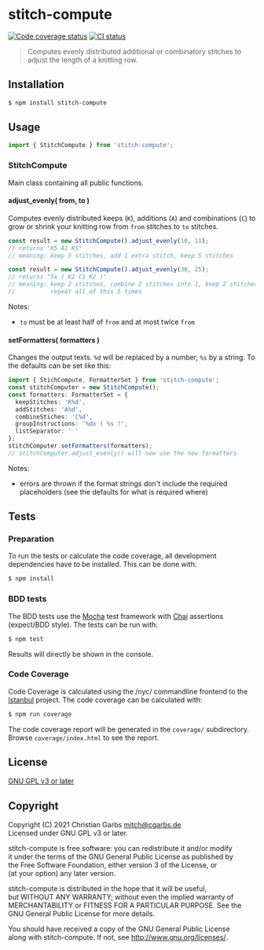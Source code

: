 # stitch-compute

[![Code coverage status][codecov-badge]][codecov-url]
[![CI status][ci-badge]][ci-url]

> Computes evenly distributed additional or combinatory stitches to adjust the length of a knitting row.

## Installation

```bash
$ npm install stitch-compute
```

## Usage

```typescript
import { StitchCompute } from 'stitch-compute';
```

### StitchCompute

Main class containing all public functions.

#### adjust_evenly( from, to )

Computes evenly distributed keeps (`K`), additions (`A`) and
combinations (`C`) to grow or shrink your knitting row
from `from` stitches to `to` stitches.

```typescript
const result = new StitchCompute().adjust_evenly(10, 11);
// returns "K5 A1 K5"
// meaning: keep 5 stitches, add 1 extra stitch, keep 5 stitches

const result = new StitchCompute().adjust_evenly(30, 25);
// returns "5x ( K2 C1 K2 )"
// meaning: keep 2 stitches, combine 2 stitches into 1, keep 2 stitches.
//          repeat all of this 5 times
```

Notes:

- `to` must be at least half of `from` and at most twice `from`

#### setFormatters( formatters )

Changes the output texts. `%d` will be replaced by a number, `%s` by a string. To the defaults can be set like this:

```typescript
import { StichCompute, FormatterSet } from 'stitch-compute';
const stitchComputer = new StitchCompute();
const formatters: FormatterSet = {
  keepStitches: 'K%d',
  addStitches: 'A%d',
  combineStiches: 'C%d',
  groupInstructions: '%dx ( %s )',
  listSeparator: ' '
};
stitchComputer.setFormatters(formatters);
// stitchComputer.adjust_evenly() will now use the new formatters
```

Notes:

- errors are thrown if the format strings don't include the required placeholders (see the defaults for what is required where)

## Tests

### Preparation

To run the tests or calculate the code coverage, all development dependencies have to be installed.
This can be done with:

```bash
$ npm install
```

### BDD tests

The BDD tests use the [Mocha](http://mochajs.org) test framework with [Chai](http://chaijs.com) assertions (expect/BDD style).
The tests can be run with:

```bash
$ npm test
```

Results will directly be shown in the console.

### Code Coverage

Code Coverage is calculated using the /nyc/ commandline frontend to the [Istanbul](https://istanbul.js.org/) project.
The code coverage can be calculated with:

```bash
$ npm run coverage
```

The code coverage report will be generated in the `coverage/` subdirectory. Browse `coverage/index.html` to see the report.

## License

[GNU GPL v3 or later](https://www.gnu.org/licenses/#GPL)

## Copyright

Copyright (C) 2021 Christian Garbs <mitch@cgarbs.de>  
Licensed under GNU GPL v3 or later.

stitch-compute is free software: you can redistribute it and/or modify  
it under the terms of the GNU General Public License as published by  
the Free Software Foundation, either version 3 of the License, or  
(at your option) any later version.

stitch-compute is distributed in the hope that it will be useful,  
but WITHOUT ANY WARRANTY; without even the implied warranty of  
MERCHANTABILITY or FITNESS FOR A PARTICULAR PURPOSE. See the  
GNU General Public License for more details.

You should have received a copy of the GNU General Public License  
along with stitch-compute. If not, see <http://www.gnu.org/licenses/>.

[codecov-badge]: https://codecov.io/gh/mmitch/stitch-compute-npm/branch/master/graph/badge.svg?token=qE6TI2Ehpx
[codecov-url]: https://codecov.io/github/mmitch/stitch-compute-npm?branch=master
[ci-badge]: https://github.com/mmitch/stitch-compute-npm/workflows/Node.js%20CI/badge.svg?branch=master
[ci-url]: https://github.com/mmitch/stitch-compute-npm/actions?query=workflow%3A%22Node.js+CI%22
